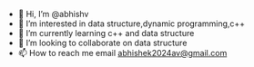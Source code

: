 - 👋 Hi, I’m @abhishv
- 👀 I’m interested in data structure,dynamic programming,c++
- 🌱 I’m currently learning c++ and data structure
- 💞️ I’m looking to collaborate on data structure
- 📫 How to reach me email abhishek2024av@gmail.com

<!---
abhishv/abhishv is a ✨ special ✨ repository because its `README.md` (this file) appears on your GitHub profile.
You can click the Preview link to take a look at your changes.
--->
